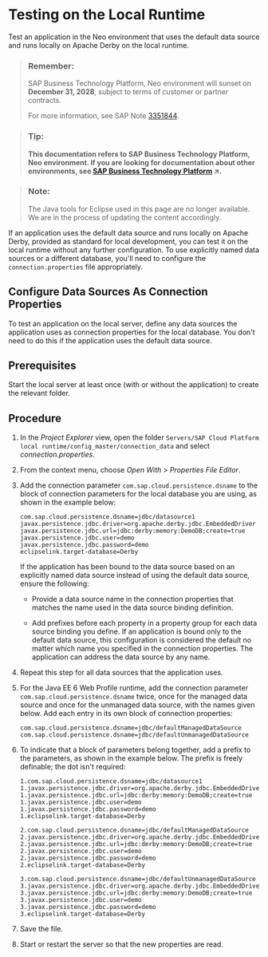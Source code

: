 <!-- loiobdf459ef3e1d4bf099705db9b8792140 -->

# Testing on the Local Runtime

Test an application in the Neo environment that uses the default data source and runs locally on Apache Derby on the local runtime.

> ### Remember:  
> SAP Business Technology Platform, Neo environment will sunset on **December 31, 2028**, subject to terms of customer or partner contracts.
> 
> For more information, see SAP Note [3351844](https://me.sap.com/notes/3351844).

> ### Tip:  
> **This documentation refers to SAP Business Technology Platform, Neo environment. If you are looking for documentation about other environments, see [SAP Business Technology Platform](https://help.sap.com/viewer/65de2977205c403bbc107264b8eccf4b/Cloud/en-US/6a2c1ab5a31b4ed9a2ce17a5329e1dd8.html "SAP Business Technology Platform (SAP BTP) is an integrated offering comprised of the following technology portfolios: application development; process automation; integration; data, analytics, and enterprise planning; artificial intelligence. The platform offers users the ability to turn data into business value, compose end-to-end business processes, connect entire IT landscapes, and personalize, build and extend SAP applications. This reduces the overall total cost of ownership maintaining SAP landscapes and third-party software across end-to-end business processes.") :arrow_upper_right:.**

> ### Note:  
> The Java tools for Eclipse used in this page are no longer available. We are in the process of updating the content accordingly.

If an application uses the default data source and runs locally on Apache Derby, provided as standard for local development, you can test it on the local runtime without any further configuration. To use explicitly named data sources or a different database, you'll need to configure the `connection.properties` file appropriately.

<a name="loio73e8d4c514f14a399c25711dd43f6975"/>

<!-- loio73e8d4c514f14a399c25711dd43f6975 -->

## Configure Data Sources As Connection Properties

To test an application on the local server, define any data sources the application uses as connection properties for the local database. You don't need to do this if the application uses the default data source.



## Prerequisites

Start the local server at least once \(with or without the application\) to create the relevant folder.



## Procedure

1.  In the *Project Explorer* view, open the folder `Servers/SAP Cloud Platform local runtime/config_master/connection_data` and select *connection.properties*.

2.  From the context menu, choose *Open With* \> *Properties File Editor*.

3.  Add the connection parameter `com.sap.cloud.persistence.dsname` to the block of connection parameters for the local database you are using, as shown in the example below:

    ```
    com.sap.cloud.persistence.dsname=jdbc/datasource1
    javax.persistence.jdbc.driver=org.apache.derby.jdbc.EmbeddedDriver
    javax.persistence.jdbc.url=jdbc:derby:memory:DemoDB;create=true
    javax.persistence.jdbc.user=demo
    javax.persistence.jdbc.password=demo
    eclipselink.target-database=Derby
    ```

    If the application has been bound to the data source based on an explicitly named data source instead of using the default data source, ensure the following:

    -   Provide a data source name in the connection properties that matches the name used in the data source binding definition.

    -   Add prefixes before each property in a property group for each data source binding you define. If an application is bound only to the default data source, this configuration is considered the default no matter which name you specified in the connection properties. The application can address the data source by any name.


4.  Repeat this step for all data sources that the application uses.

5.  For the Java EE 6 Web Profile runtime, add the connection parameter `com.sap.cloud.persistence.dsname` twice, once for the managed data source and once for the unmanaged data source, with the names given below. Add each entry in its own block of connection properties:

    ```
    com.sap.cloud.persistence.dsname=jdbc/defaultManagedDataSource
    com.sap.cloud.persistence.dsname=jdbc/defaultUnmanagedDataSource
    
    ```

6.  To indicate that a block of parameters belong together, add a prefix to the parameters, as shown in the example below. The prefix is freely definable; the dot isn't required:

    ```
    1.com.sap.cloud.persistence.dsname=jdbc/datasource1
    1.javax.persistence.jdbc.driver=org.apache.derby.jdbc.EmbeddedDriver
    1.javax.persistence.jdbc.url=jdbc:derby:memory:DemoDB;create=true
    1.javax.persistence.jdbc.user=demo
    1.javax.persistence.jdbc.password=demo
    1.eclipselink.target-database=Derby
    
    2.com.sap.cloud.persistence.dsname=jdbc/defaultManagedDataSource
    2.javax.persistence.jdbc.driver=org.apache.derby.jdbc.EmbeddedDriver
    2.javax.persistence.jdbc.url=jdbc:derby:memory:DemoDB;create=true
    2.javax.persistence.jdbc.user=demo
    2.javax.persistence.jdbc.password=demo
    2.eclipselink.target-database=Derby
    
    3.com.sap.cloud.persistence.dsname=jdbc/defaultUnmanagedDataSource
    3.javax.persistence.jdbc.driver=org.apache.derby.jdbc.EmbeddedDriver
    3.javax.persistence.jdbc.url=jdbc:derby:memory:DemoDB;create=true
    3.javax.persistence.jdbc.user=demo
    3.javax.persistence.jdbc.password=demo
    3.eclipselink.target-database=Derby
    ```

7.  Save the file.

8.  Start or restart the server so that the new properties are read.


